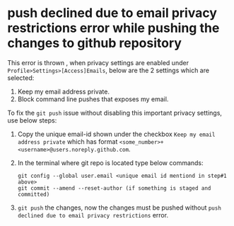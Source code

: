 # push declined due to email privacy restrictions error while pushing the changes to github repository  

This error is thrown , when privacy settings are enabled under `Profile>Settings>[Access]Emails`, below are the 2 settings which are selected:

1. Keep my email address private.
2. Block command line pushes that exposes my email.

To fix the `git push` issue without disabling this important privacy settings, use below steps:

1. Copy the unique email-id shown under the checkbox `Keep my email address private` which has format `<some_number>+<username>@users.noreply.github.com`.
2. In the terminal where git repo is located type below commands:

    ```None
    git config --global user.email <unique email id mentiond in step#1 above>
    git commit --amend --reset-author (if something is staged and committed)
    ```

3. `git push` the changes, now the changes must be pushed without `push declined due to email privacy restrictions` error.
